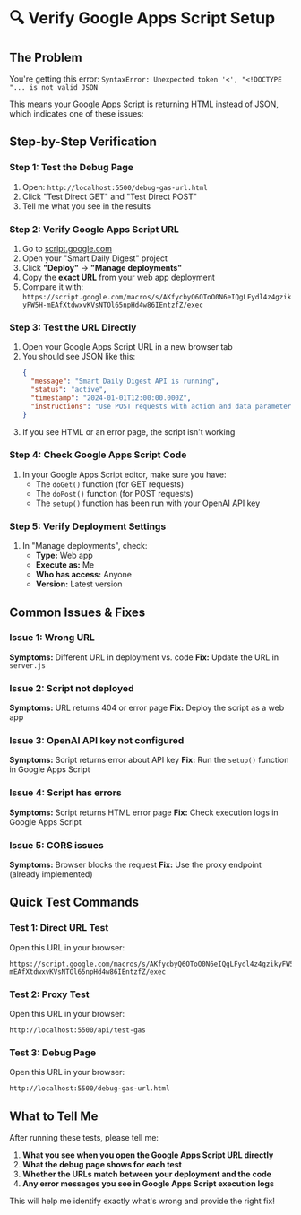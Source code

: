 # 🔍 Verify Google Apps Script Setup

## **The Problem**
You're getting this error: `SyntaxError: Unexpected token '<', "<!DOCTYPE "... is not valid JSON`

This means your Google Apps Script is returning HTML instead of JSON, which indicates one of these issues:

## **Step-by-Step Verification**

### **Step 1: Test the Debug Page**
1. Open: `http://localhost:5500/debug-gas-url.html`
2. Click "Test Direct GET" and "Test Direct POST"
3. Tell me what you see in the results

### **Step 2: Verify Google Apps Script URL**
1. Go to [script.google.com](https://script.google.com)
2. Open your "Smart Daily Digest" project
3. Click **"Deploy"** → **"Manage deployments"**
4. Copy the **exact URL** from your web app deployment
5. Compare it with: `https://script.google.com/macros/s/AKfycbyQ6OToO0N6eIQgLFydl4z4gzikyFW5H-mEAfXtdwxvKVsNTOl65npHd4w86IEntzfZ/exec`

### **Step 3: Test the URL Directly**
1. Open your Google Apps Script URL in a new browser tab
2. You should see JSON like this:
   ```json
   {
     "message": "Smart Daily Digest API is running",
     "status": "active",
     "timestamp": "2024-01-01T12:00:00.000Z",
     "instructions": "Use POST requests with action and data parameters"
   }
   ```
3. If you see HTML or an error page, the script isn't working

### **Step 4: Check Google Apps Script Code**
1. In your Google Apps Script editor, make sure you have:
   - The `doGet()` function (for GET requests)
   - The `doPost()` function (for POST requests)
   - The `setup()` function has been run with your OpenAI API key

### **Step 5: Verify Deployment Settings**
1. In "Manage deployments", check:
   - **Type:** Web app
   - **Execute as:** Me
   - **Who has access:** Anyone
   - **Version:** Latest version

## **Common Issues & Fixes**

### **Issue 1: Wrong URL**
**Symptoms:** Different URL in deployment vs. code
**Fix:** Update the URL in `server.js`

### **Issue 2: Script not deployed**
**Symptoms:** URL returns 404 or error page
**Fix:** Deploy the script as a web app

### **Issue 3: OpenAI API key not configured**
**Symptoms:** Script returns error about API key
**Fix:** Run the `setup()` function in Google Apps Script

### **Issue 4: Script has errors**
**Symptoms:** Script returns HTML error page
**Fix:** Check execution logs in Google Apps Script

### **Issue 5: CORS issues**
**Symptoms:** Browser blocks the request
**Fix:** Use the proxy endpoint (already implemented)

## **Quick Test Commands**

### **Test 1: Direct URL Test**
Open this URL in your browser:
```
https://script.google.com/macros/s/AKfycbyQ6OToO0N6eIQgLFydl4z4gzikyFW5H-mEAfXtdwxvKVsNTOl65npHd4w86IEntzfZ/exec
```

### **Test 2: Proxy Test**
Open this URL in your browser:
```
http://localhost:5500/api/test-gas
```

### **Test 3: Debug Page**
Open this URL in your browser:
```
http://localhost:5500/debug-gas-url.html
```

## **What to Tell Me**

After running these tests, please tell me:

1. **What you see when you open the Google Apps Script URL directly**
2. **What the debug page shows for each test**
3. **Whether the URLs match between your deployment and the code**
4. **Any error messages you see in Google Apps Script execution logs**

This will help me identify exactly what's wrong and provide the right fix! 